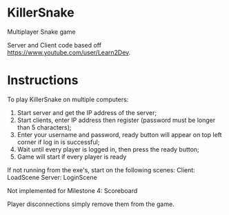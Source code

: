 # KillerSnake
Multiplayer Snake game

Server and Client code based off https://www.youtube.com/user/Learn2Dev.

# Instructions
To play KillerSnake on multiple computers:

1. Start server and get the IP address of the server;
2. Start clients, enter IP address then register (password must be longer than 5 characters);
3. Enter your username and password, ready button will appear on top left corner if log in is successful;
4. Wait until every player is logged in, then press the ready button;
5. Game will start if every player is ready

If not running from the exe's, start on the following scenes:
Client: LoadScene
Server: LoginScene

Not implemented for Milestone 4:
Scoreboard

Player disconnections simply remove them from the game.
